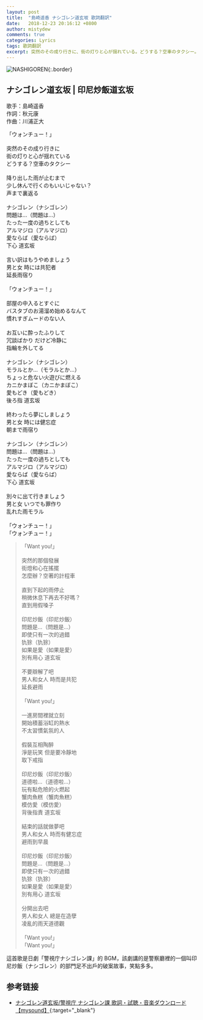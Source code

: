 ```yaml
---
layout: post
title:  "島崎遥香 ナシゴレン道玄坂 歌詞翻訳"
date:   2018-12-23 20:16:12 +0800
author: mistydew
comments: true
categories: Lyrics
tags: 歌詞翻訳
excerpt: 突然のその成り行きに、街の灯りと心が揺れている。どうする？空車のタクシー。
---
```

![NASHIGOREN](https://raw.githubusercontent.com/mistydew/misc/master/cover/NASHIGOREN.jpg){:.border}

## ナシゴレン道玄坂 | 印尼炒飯道玄坂

歌手：島崎遥香<br>
作詞：秋元康<br>
作曲：川浦正大

<div class="lyric-original">
<p>
「ウォンチュー！」<br>
<br>
突然のその成り行きに<br>
街の灯りと心が揺れている<br>
どうする？空車のタクシー<br>
<br>
降り出した雨が止むまで<br>
少し休んで行くのもいいじゃない？<br>
声まで裏返る<br>
<br>
ナシゴレン（ナシゴレン）<br>
問題は…（問題は…）<br>
たった一度の過ちとしても<br>
アルマジロ（アルマジロ）<br>
愛ならば（愛ならば）<br>
下心 道玄坂<br>
<br>
言い訳はもうやめましょう<br>
男と女 時には共犯者<br>
延長雨宿り<br>
<br>
「ウォンチュー！」<br>
<br>
部屋の中入るとすぐに<br>
バスタブのお湯溜め始めるなんて<br>
慣れすぎムードのない人<br>
<br>
お互いに酔ったふりして<br>
冗談ばかり だけど冷静に<br>
指輪を外してる<br>
<br>
ナシゴレン（ナシゴレン）<br>
モラルとか…（モラルとか…）<br>
ちょっと危ない火遊びに燃える<br>
カニかまぼこ（カニかまぼこ）<br>
愛もどき（愛もどき）<br>
後ろ指 道玄坂<br>
<br>
終わったら夢にしましょう<br>
男と女 時には健忘症<br>
朝まで雨宿り<br>
<br>
ナシゴレン（ナシゴレン）<br>
問題は…（問題は…）<br>
たった一度の過ちとしても<br>
アルマジロ（アルマジロ）<br>
愛ならば（愛ならば）<br>
下心 道玄坂<br>
<br>
別々に出て行きましょう<br>
男と女 いつでも罪作り<br>
乱れた雨モラル<br>
<br>
「ウォンチュー！」<br>
「ウォンチュー！」
</p>
</div>

<div class="lyric-translation">
<blockquote>
「Want you!」<br>
<br>
突然的那個發展<br>
街燈和心在搖擺<br>
怎麼辦？空著的計程車<br>
<br>
直到下起的雨停止<br>
稍微休息下再去不好嗎？<br>
直到用假嗓子<br>
<br>
印尼炒飯（印尼炒飯）<br>
問題是...（問題是...）<br>
即使只有一次的過錯<br>
犰狳（犰狳）<br>
如果是愛（如果是愛）<br>
別有用心 道玄坂<br>
<br>
不要辯解了吧<br>
男人和女人 時而是共犯<br>
延長避雨<br>
<br>
「Want you!」<br>
<br>
一進房間裡就立刻<br>
開始積蓄浴缸的熱水<br>
不太習慣氣氛的人<br>
<br>
假裝互相陶醉<br>
淨是玩笑 但是要冷靜地<br>
取下戒指<br>
<br>
印尼炒飯（印尼炒飯）<br>
道德啦...（道德啦...）<br>
玩有點危險的火燃起<br>
蟹肉魚糕（蟹肉魚糕）<br>
模仿愛（模仿愛）<br>
背後指責 道玄坂<br>
<br>
結束的話就做夢吧<br>
男人和女人 時而有健忘症<br>
避雨到早晨<br>
<br>
印尼炒飯（印尼炒飯）<br>
問題是...（問題是...）<br>
即使只有一次的過錯<br>
犰狳（犰狳）<br>
如果是愛（如果是愛）<br>
別有用心 道玄坂<br>
<br>
分開出去吧<br>
男人和女人 總是在造孽<br>
凌亂的雨天道德觀<br>
<br>
「Want you!」<br>
「Want you!」
</blockquote>
</div>

這首歌是日劇「警視庁ナシゴレン課」的 BGM，該劇講的是警察廳裡的一個叫印尼炒飯（ナシゴレン）的部門足不出戶的破案故事，笑點多多。

## 参考链接

* [ナシゴレン道玄坂/警視庁 ナシゴレン課   歌詞・試聴・音楽ダウンロード 【mysound】](https://mysound.jp/song/3016852){:target="_blank"}
